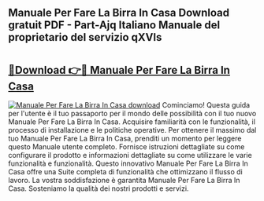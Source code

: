 ## Manuale Per Fare La Birra In Casa Download gratuit PDF - Part-Ajq Italiano Manuale del proprietario del servizio qXVls

# <h2><a href="http://df961sb.blite.top/?on=Manuale+Per+Fare+La+Birra+In+Casa">🔗Download 👉🔴 Manuale Per Fare La Birra In Casa</a></h2>

[![Manuale Per Fare La Birra In Casa download](https://i.imgur.com/lujVjoI.png)](http://df961sb.blite.top/?on=Manuale+Per+Fare+La+Birra+In+Casa)
Cominciamo! Questa guida per l'utente è il tuo passaporto per il mondo delle possibilità con il tuo nuovo Manuale Per Fare La Birra In Casa. Acquisire familiarità con le funzionalità, il processo di installazione e le politiche operative. Per ottenere il massimo dal tuo Manuale Per Fare La Birra In Casa, prenditi un momento per leggere questo Manuale utente completo. Fornisce istruzioni dettagliate su come configurare il prodotto e informazioni dettagliate su come utilizzare le varie funzionalità e funzionalità. Questo innovativo Manuale Per Fare La Birra In Casa offre una Suite completa di funzionalità che ottimizzano il flusso di lavoro. La vostra soddisfazione è garantita Manuale Per Fare La Birra In Casa. Sosteniamo la qualità dei nostri prodotti e servizi.
